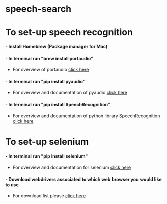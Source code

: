 # speech-search

# To set-up speech recognition

#### - Install Homebrew (Package manager for Mac)
#### - In terminal run "brew install portaudio"
* For overview of portaudio [click here](http://portaudio.com/docs/v19-doxydocs/)
#### - In terminal run "pip install pyaudio"
* For overview and documentation of pyaudio [click here](https://people.csail.mit.edu/hubert/pyaudio/docs/)
#### - In terminal run "pip install SpeechRecognition"
* For overview and documentation of python library SpeechRecognition [click here](https://pypi.python.org/pypi/SpeechRecognition/)

# To set-up selenium
#### - In terminal run "pip install selenium"
* For overview and documentation for selenium [click here](http://www.seleniumhq.org/)
#### - Download webdrivers associated to which web browser you would like to use
* For download list please [click here](http://www.seleniumhq.org/download/)
